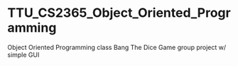 # TTU_CS2365_Object_Oriented_Programming
Object Oriented Programming class Bang The Dice Game group project w/ simple GUI

